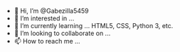 - 👋 Hi, I’m @Gabezilla5459
- 👀 I’m interested in ...
- 🌱 I’m currently learning ... HTML5, CSS, Python 3, etc.
- 💞️ I’m looking to collaborate on ...
- 📫 How to reach me ...

<!---
Gabezilla5459/Gabezilla5459 is a ✨ special ✨ repository because its `README.md` (this file) appears on your GitHub profile.
You can click the Preview link to take a look at your changes.
--->
